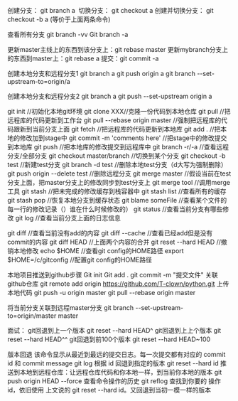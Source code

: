 创建分支： git branch a 
切换分支： git checkout a
创建并切换分支： git checkout -b a (等价于上面两条命令)

查看所有分支
git branch -vv
Git branch -a

更新master主线上的东西到该分支上：git rebase master
更新mybranch分支上的东西到master上：git rebase a
提交：git commit -a

创建本地分支和远程分支1
git branch a
git push origin a
git branch --set-upstream-to=origin/a

创建本地分支和远程分支2
git branch a
git push --set-upstream origin a



git init //初始化本地git环境
git clone XXX//克隆一份代码到本地仓库
git pull //把远程库的代码更新到工作台
git pull --rebase origin master //强制把远程库的代码跟新到当前分支上面
git fetch //把远程库的代码更新到本地库
git add . //把本地的修改加到stage中
git commit -m 'comments here' //把stage中的修改提交到本地库
git push //把本地库的修改提交到远程库中
git branch -r/-a //查看远程分支/全部分支
git checkout master/branch //切换到某个分支
git checkout -b test //新建test分支
git branch -d test //删除本地test分支（d大写为强制删除）
git push origin --delete test //删除远程分支
git merge master //假设当前在test分支上面，把master分支上的修改同步到test分支上
git merge tool //调用merge工具
git stash //把未完成的修改缓存到栈容器中
git stash list //查看所有的缓存
git stash pop //恢复本地分支到缓存状态
git blame someFile //查看某个文件的每一行的修改记录（）谁在什么时候修改的）
git status //查看当前分支有哪些修改
git log //查看当前分支上面的日志信息


git diff //查看当前没有add的内容
git diff --cache //查看已经add但是没有commit的内容
git diff HEAD //上面两个内容的合并
git reset --hard HEAD //撤销本地修改
echo $HOME //查看git config的HOME路径
export $HOME=/c/gitconfig //配置git config的HOME路径


本地项目推送到github步骤
Git init
Git add .
git commit -m "提交文件"
关联github仓库
git remote add origin https://github.com/T-clown/python.git
上传本地代码
git push -u origin master
git pull --rebase origin master

将当前分支关联到远程master分支
git branch --set-upstream-to=origin/master master

面试：
git回退到上一个版本
git reset --hard HEAD^
git回退到上上个版本
git reset --hard HEAD^^
git回退到前100个版本
git reset --hard HEAD~100

版本回退
该命令显示从最近到最远的提交日志。每一次提交都有对应的 commit id 和 commit message
git log
根据 id 回退到指定的版本
git reset --hard id
推送到本地到远程仓库：让远程仓库代码和你本地一样，到当前你本地的版本
git push origin HEAD --force
查看命令操作的历史
git reflog
查找到你要的 操作id，依旧使用 上文说的 git reset --hard id。又回退到当初一模一样的版本


